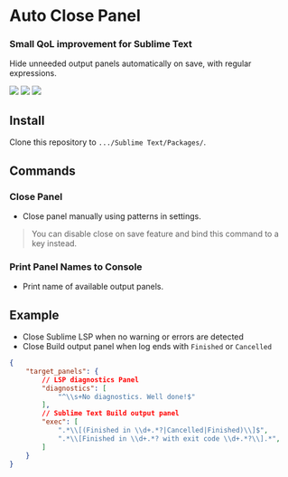 # Auto Close Panel

### Small QoL improvement for Sublime Text

Hide unneeded output panels automatically on save, with regular expressions.

[![](https://img.shields.io/badge/Platform-Linux%20/%20macOS%20/%20Windows-blue.svg)][packagecontrol]
[![](https://img.shields.io/badge/Sublime%20Text-3+-orange.svg)][packagecontrol]
[![](https://img.shields.io/github/v/tag/aerobounce/Sublime-AutoClosePanel?display_name=tag)][tags]

## Install

Clone this repository to `.../Sublime Text/Packages/`.

## Commands

### Close Panel

- Close panel manually using patterns in settings.
> You can disable close on save feature and bind this command to a key instead.

### Print Panel Names to Console

- Print name of available output panels.

## Example

- Close Sublime LSP when no warning or errors are detected
- Close Build output panel when log ends with `Finished` or `Cancelled`

```json
{
    "target_panels": {
        // LSP diagnostics Panel
        "diagnostics": [
            "^\\s+No diagnostics. Well done!$"
        ],
        // Sublime Text Build output panel
        "exec": [
            ".*\\[(Finished in \\d+.*?|Cancelled|Finished)\\]$",
            ".*\\[Finished in \\d+.*? with exit code \\d+.*?\\].*",
        ]
    }
}
```

[tags]: https://github.com/aerobounce/Sublime-AutoClosePanel/tags
[packagecontrol]: https://github.com/aerobounce/Sublime-AutoClosePanel
